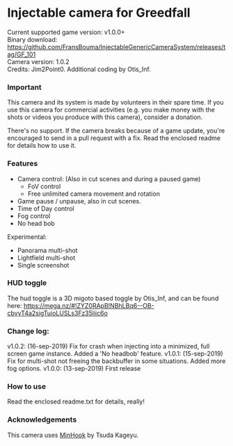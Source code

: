 Injectable camera for Greedfall
============================

Current supported game version: v1.0.0+  
Binary download: https://github.com/FransBouma/InjectableGenericCameraSystem/releases/tag/GF_101  
Camera version: 1.0.2  
Credits: Jim2Point0. Additional coding by Otis_Inf.  

### Important
This camera and its system is made by volunteers in their spare time. If you use this camera for commercial activities 
(e.g. you make money with the shots or videos you produce with this camera), consider a donation. 

There's no support. If the camera breaks because of a game update, you're encouraged to send in a pull request with a fix.
Read the enclosed readme for details how to use it. 

### Features

- Camera control: (Also in cut scenes and during a paused game)
	- FoV control
	- Free unlimited camera movement and rotation 
- Game pause / unpause, also in cut scenes. 
- Time of Day control
- Fog control
- No head bob

Experimental:
- Panorama multi-shot
- Lightfield multi-shot
- Single screenshot

### HUD toggle

The hud toggle is a 3D migoto based toggle by Otis_Inf, and can be found here:
https://mega.nz/#!ZYZ0RApB!NBhLBq6--OB-cbvyT4a2sigTuioLUSLs3Fz35liic6o

### Change log:
v1.0.2: (16-sep-2019) Fix for crash when injecting into a minimized, full screen game instance. Added a 'No headbob' feature.
v1.0.1: (15-sep-2019) Fix for multi-shot not freeing the backbuffer in some situations. Added more fog options.
v1.0.0: (13-sep-2019) First release

### How to use
Read the enclosed readme.txt for details, really! 

### Acknowledgements
This camera uses [MinHook](https://github.com/TsudaKageyu/minhook) by Tsuda Kageyu.
